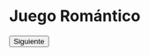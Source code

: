 <!DOCTYPE html>
<html lang="es">
<head>
    <meta charset="UTF-8">
    <meta name="viewport" content="width=device-width, initial-scale=1.0">
    <title>Juego de amor para Angie</title>
    <link rel="stylesheet" href="juego.css">
</head>
<body>
    <div class="container">
        <h1>Juego Romántico</h1>
        <div id="pregunta"></div>
        <div id="respuestas"></div>
        <button id="siguiente">Siguiente</button>
        <div id="resultado"></div>
    </div>
    <script src="juego.js"></script>
</body>
</html>

